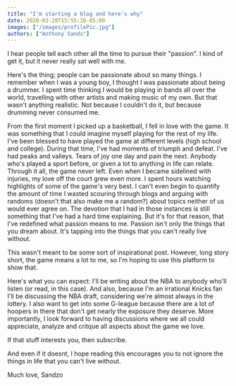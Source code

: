 ```yaml
---
title: "I'm starting a blog and here's why"
date: 2020-03-28T15:55:16-05:00
images: ["/images/profilePic.jpg"]
authors: ["Anthony Sands"]
---
```



I hear people tell each other all the time to pursue their "passion". I kind of get it, but it never really sat well with me.
<!--more-->

Here's the thing; people can be passionate about so many things. I remember when I was a young boy, I thought I was passionate about being a drummer. I spent time thinking I would be playing in bands all over the world, travelling with other artists and making music of my own. But that wasn't anything realistic. Not because I couldn't do it, but because drumming never consumed me.


From the first moment I picked up a basketball, I fell in love with the game. It was something that I could imagine myself playing for the rest of my life. I've been blessed to have played the game at different levels (high school and college). During that time, I've had moments of triumph and defeat. I've had peaks and valleys. Tears of joy one day and pain the next. Anybody who's played a sport before, or given a lot to anything in life can relate. Through it all, the game never left. Even when I became sidelined with injuries, my love off the court grew even more. I spent hours watching highlights of some of the game's very best. I can't even begin to quantify the amount of time I wasted scouring through blogs and arguing with randoms (doesn't that also make me a random?) about topics neither of us would ever agree on. The devotion that I had in those instances is still something that I've had a hard time explaining. But it's for that reason, that I've redefined what passion means to me. Passion isn't only the things that you dream about. It's tapping into the things that you can't really live without.

This wasn't meant to be some sort of inspirational post. However, long story short, the game means a lot to me, so I'm hoping to use this platform to show that.

 Here's what you can expect:
 I'll be writing about the NBA to anybody who'll listen (or read, in this case). And also, because I'm an irrational Knicks fan I'll be discussing the NBA draft, considering we're almost always in the lottery. I also want to get into some G-league because there are a lot of hoopers in there that don't get nearly the exposure they deserve. More importantly, I look forward to having discussions where we all could appreciate, analyze and critque all aspects about the game we love. 
 
 If that stuff interests you, then subscribe. 
 
And even if it doesnt, I hope reading this encourages you to not ignore the things in life that you can't live without.

 Much love,
 Sandzo